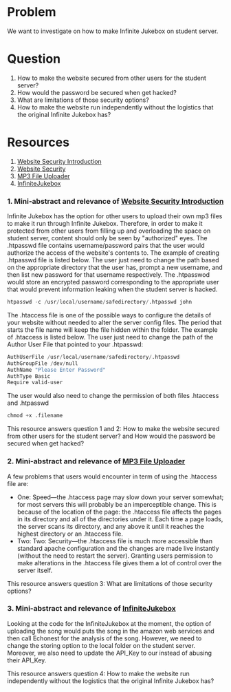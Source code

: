 # Problem
We want to investigate on how to make Infinite Jukebox on student server.

# Question
1. How to make the website secured from other users for the student server?
2. How would the password be secured when get hacked?
3. What are limitations of those security options?
4. How to make the website run independently without the logistics that the original Infinite Jukebox has?

# Resources
1. [Website Security Introduction]
2. [Website Security]
3. [MP3 File Uploader]
4. [InfiniteJukebox]

### 1. Mini-abstract and relevance of [Website Security Introduction]
Infinite Jukebox has the option for other users to upload their own mp3 files to make it run through Infinite Jukebox. Therefore, in order to make it protected from other users from filling up and overloading the space on student server, content should only be seen by "authorized" eyes.
The .htpasswd file contains username/password pairs that the user would authorize the access of the website's contents to. The example of creating .htpasswd file is listed below. The user just need to change the path based on the appropriate directory that the user has, prompt a new username, and then list new password for that username respectively. 
The .htpasswod would store an encrypted password corresponding to the appropriate user that would prevent information leaking when the student server is hacked.
```python
htpasswd -c /usr/local/username/safedirectory/.htpasswd john
```
The .htaccess file is one of the possible ways to configure the details of your website without needed to alter the server config files. The period that starts the file name will keep the file hidden within the folder.
The example of .htaccess is listed below. The user just need to change the path of the Author User File that pointed to your .htpasswd:
```python
AuthUserFile /usr/local/username/safedirectory/.htpasswd
AuthGroupFile /dev/null
AuthName "Please Enter Password"
AuthType Basic
Require valid-user
```
The user would also need to change the permission of both files .htaccess and .htpasswd
```python
chmod +x .filename
```
This resource answers question 1 and 2: How to make the website secured from other users for the student server? and How would the password be secured when get hacked?

### 2. Mini-abstract and relevance of [MP3 File Uploader]
A few problems that users would encounter in term of using the .htaccess file are:

- One: Speed—the .htaccess page may slow down your server somewhat; for most servers this will probably be an imperceptible change. 
This is because of the location of the page: the .htaccess file affects the pages in its directory and all of the directories under it. 
Each time a page loads, the server scans its directory, and any above it until it reaches the highest directory or an .htaccess file.
- Two: Two: Security—the .htaccess file is much more accessible than standard apache configuration and the changes are made live instantly (without the need to restart the server). 
Granting users permission to make alterations in the .htaccess file gives them a lot of control over the server itself. 

This resource answers question 3: What are limitations of those security options?

### 3. Mini-abstract and relevance of [InfiniteJukebox]
Looking at the code for the InfiniteJukebox at the moment, the option of uploading the song would puts the song in the amazon web services and then call Echonest for the analysis of the song. However, we need to change the storing option to the local folder on the student server. 
Moreover, we also need to update the API_Key to our instead of abusing their API_Key. 

This resource answers question 4: How to make the website run independently without the logistics that the original Infinite Jukebox has?

[Website Security Introduction]: http://weavervsworld.com/docs/other/passprotect.html
[Website Security]:https://www.digitalocean.com/community/tutorials/how-to-use-the-htaccess-file
[MP3 File Uploader]: http://bytes.com/topic/php/answers/953470-uploading-audio-mp3-file-php
[InfiniteJukebox]: http://labs.echonest.com/Uploader/index.html